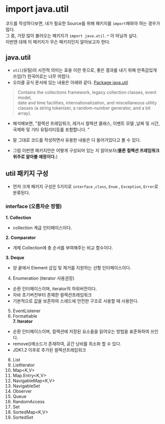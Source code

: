 # import java.util
코드를 작성하다보면, 내가 필요한 Source를 위해 패키지를 `import`해와야 하는 경우가 많다.    
그 중, 가장 많이 불러오는 패키지가 `import java.util.*` 이 아닐까 싶다.    
이번엔 대체 이 패키지가 무슨 패키지인지 알아보고자 한다.    


## java.util
- `util`(유틸)의 사전적 의미는 효용 이란 뜻으로, 좋은 결과를 내기 위해 만족감있게 쓰임(?) 한국어로는 너무 어렵다. 
- 오라클 공식 문서에 있는 내용은 아래와 같다.  [Package java.util](https://docs.oracle.com/javase/7/docs/api/java/util/package-summary.html)

> Contains the collections framework, legacy collection classes, event model,  
> date and time facilities, internationalization, and miscellaneous utility classes (a string tokenizer, a random-number generator, and a bit array).

- 해석해보면, "컬렉션 프레임워크, 레거시 컬렉션 클래스, 이벤트 모델 ,날짜 및 시간, 국제화 및 기타 유틸리티등를 포함합니다. "
- 말 그대로 코드를 작성하면서 유용한 내용은 다 들어가있다고 볼 수 있다.

- 그럼 이번엔 패키지안은 어떻게 구성되어 있는 지 알아보자(**물론 컬렉션 프레임워크 위주로 알아볼 예정이다.**)

## util 패키지 구성 
- 먼저 크게 패키지 구성은 5가지로 `interface` ,`class`, `Enum` , `Exception`, `Error`로 분류된다. 

### interface (오름차순 정렬)
  **1. Collection<E>**  
  - collection 계급 인터페이스이다.
  
  **2. Comparator<T>**
  - 개체 Collection에 총 순서를 부여해주는 비교 함수이다.
  
  **3. Deque<E>**
  - 양 끝에서 Element 삽입 및 제거를 지원하는 선형 인터페이스이다.   
  
4. Enumeration<E> (iterator 사용권장)   
  - 순환 인터페이스이며, iterator의 하위버전이다.
  - 자바 초기버전부터 존재한 컬렉션프레임워크
  - 기본적으로 값을 보존하여 스레드에 안전한 구조로 사용할 때 사용한다.
 
5. EventListener	   
6. Formattable	   
  **7. Iterator<E>**
  - 순환 인터페이스이며, 컬렉션에 저장된 요소들을 읽어오는 방법을 표준화하여 쓰인다.
  - remove()메소드가 존재하여, 공간 낭비를 최소화 할 수 있다. 
  - JDK1.2 이후로 추가된 컬렉션프레임워크
  
  8. List<E>	
  9. ListIterator<E>	
  10. Map<K,V>
  11. Map.Entry<K,V>
  12. NavigableMap<K,V>
  13. NavigableSet<E>
  14. Observer
  15. Queue<E>
  16. RandomAccess	
  17. Set<E>	
  18. SortedMap<K,V>
  19. SortedSet<E>	

  
  
  
  
  

